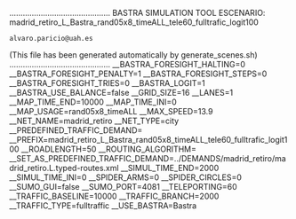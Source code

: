 .............................................
    BASTRA SIMULATION TOOL
    ESCENARIO: madrid_retiro_L_Bastra_rand05x8_timeALL_tele60_fulltrafic_logit100

    alvaro.paricio@uah.es
(This file has been generated automatically by generate_scenes.sh)
.............................................
__BASTRA_FORESIGHT_HALTING=0
__BASTRA_FORESIGHT_PENALTY=1
__BASTRA_FORESIGHT_STEPS=0
__BASTRA_FORESIGHT_TRIES=0
__BASTRA_LOGIT=1
__BASTRA_USE_BALANCE=false
__GRID_SIZE=16
__LANES=1
__MAP_TIME_END=10000
__MAP_TIME_INI=0
__MAP_USAGE=rand05x8_timeALL
__MAX_SPEED=13.9
__NET_NAME=madrid_retiro
__NET_TYPE=city
__PREDEFINED_TRAFFIC_DEMAND=
__PREFIX=madrid_retiro_L_Bastra_rand05x8_timeALL_tele60_fulltrafic_logit100
__ROADLENGTH=50
__ROUTING_ALGORITHM=
__SET_AS_PREDEFINED_TRAFFIC_DEMAND=../DEMANDS/madrid_retiro/madrid_retiro.L.typed-routes.xml
__SIMUL_TIME_END=2000
__SIMUL_TIME_INI=0
__SPIDER_ARMS=0
__SPIDER_CIRCLES=0
__SUMO_GUI=false
__SUMO_PORT=4081
__TELEPORTING=60
__TRAFFIC_BASELINE=10000
__TRAFFIC_BRANCH=2000
__TRAFFIC_TYPE=fulltraffic
__USE_BASTRA=Bastra

